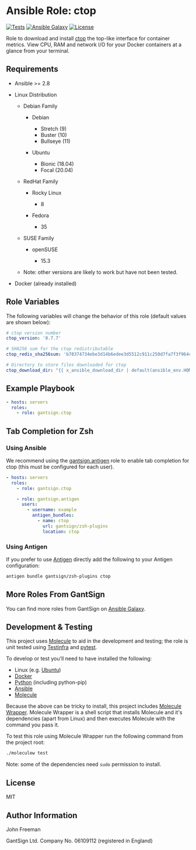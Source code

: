 Ansible Role: ctop
==================

[![Tests](https://github.com/gantsign/ansible_role_ctop/workflows/Tests/badge.svg)](https://github.com/gantsign/ansible_role_ctop/actions?query=workflow%3ATests)
[![Ansible Galaxy](https://img.shields.io/badge/ansible--galaxy-gantsign.ctop-blue.svg)](https://galaxy.ansible.com/gantsign/ctop)
[![License](https://img.shields.io/badge/license-MIT-blue.svg)](https://raw.githubusercontent.com/gantsign/ansible_role_ctop/master/LICENSE)

Role to download and install [ctop](https://ctop.sh) the top-like interface for
container metrics. View CPU, RAM and network I/O for your Docker containers at
a glance from your terminal.

Requirements
------------

* Ansible >= 2.8

* Linux Distribution

    * Debian Family

        * Debian

            * Stretch (9)
            * Buster (10)
            * Bullseye (11)

        * Ubuntu

            * Bionic (18.04)
            * Focal (20.04)

    * RedHat Family

        * Rocky Linux

            * 8

        * Fedora

            * 35

    * SUSE Family

        * openSUSE

            * 15.3

    * Note: other versions are likely to work but have not been tested.

* Docker (already installed)

Role Variables
--------------

The following variables will change the behavior of this role (default values
are shown below):

```yaml
# ctop version number
ctop_version: '0.7.7'

# SHA256 sum for the ctop redistributable
ctop_redis_sha256sum: 'b78374734ebe3d14b6edee3d5512c911c250d7fa7f3f964cb00acd3bc5a02a09'

# Directory to store files downloaded for ctop
ctop_download_dir: "{{ x_ansible_download_dir | default(ansible_env.HOME + '/.ansible/tmp/downloads') }}"
```

Example Playbook
----------------

```yaml
- hosts: servers
  roles:
    - role: gantsign.ctop
```

Tab Completion for Zsh
----------------------

### Using Ansible

We recommend using the
[gantsign.antigen](https://galaxy.ansible.com/gantsign/antigen) role to enable
tab completion for ctop (this must be configured for each user).

```yaml
- hosts: servers
  roles:
    - role: gantsign.ctop

    - role: gantsign.antigen
      users:
        - username: example
          antigen_bundles:
            - name: ctop
              url: gantsign/zsh-plugins
              location: ctop
```

### Using Antigen

If you prefer to use [Antigen](https://github.com/zsh-users/antigen) directly
add the following to your Antigen configuration:

```bash
antigen bundle gantsign/zsh-plugins ctop
```

More Roles From GantSign
------------------------

You can find more roles from GantSign on
[Ansible Galaxy](https://galaxy.ansible.com/gantsign).

Development & Testing
---------------------

This project uses [Molecule](http://molecule.readthedocs.io/) to aid in the
development and testing; the role is unit tested using
[Testinfra](http://testinfra.readthedocs.io/) and
[pytest](http://docs.pytest.org/).

To develop or test you'll need to have installed the following:

* Linux (e.g. [Ubuntu](http://www.ubuntu.com/))
* [Docker](https://www.docker.com/)
* [Python](https://www.python.org/) (including python-pip)
* [Ansible](https://www.ansible.com/)
* [Molecule](http://molecule.readthedocs.io/)

Because the above can be tricky to install, this project includes
[Molecule Wrapper](https://github.com/gantsign/molecule-wrapper). Molecule
Wrapper is a shell script that installs Molecule and it's dependencies (apart
from Linux) and then executes Molecule with the command you pass it.

To test this role using Molecule Wrapper run the following command from the
project root:

```bash
./moleculew test
```

Note: some of the dependencies need `sudo` permission to install.

License
-------

MIT

Author Information
------------------

John Freeman

GantSign Ltd.
Company No. 06109112 (registered in England)
